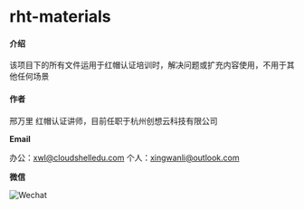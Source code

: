 # rht-materials

#### 介绍

该项目下的所有文件运用于红帽认证培训时，解决问题或扩充内容使用，不用于其他任何场景

#### 作者
邢万里 红帽认证讲师，目前任职于杭州创想云科技有限公司


**Email**
 
办公：<a href="mailto:xwl@cloudshelledu.com">xwl@cloudshelledu.com</a>
个人：<a href="mailto:xingwanli@outlook.com">xingwanli@outlook.com</a>

**微信**

![Wechat]("https://gitee.com/linuxgeeker/rht-materials/raw/master/images/person/wechat.jpg" "=48x48")
